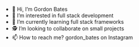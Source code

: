 - 👋 Hi, I’m Gordon Bates
- 👀 I’m interested in full stack development 
- 🌱 I’m currently learning full stack frameworks
- 🕵️ I’m looking to collaborate on small projects
- 📫 How to reach me? gordon_bates on Instagram

<!---
gordonbates/gordonbates is a ✨ special ✨ repository because its `README.md` (this file) appears on your GitHub profile.
You can click the Preview link to take a look at your changes.
--->
